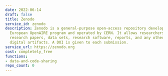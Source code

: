 ```yaml
---
date: 2022-06-14
draft: false
title: Zenodo
service_id: zenodo
description: Zenodo is a general-purpose open-access repository developed under the
  European OpenAIRE program and operated by CERN. It allows researchers to deposit
  research papers, data sets, research software, reports, and any other research related
  digital artifacts. A DOI is given to each submission.
service_url: https://zenodo.org
cost: completely_free
functions:
- data-and-code-sharing
repo_count: 0
---
```



